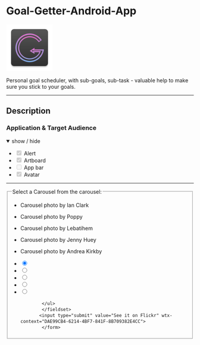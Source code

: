 # Goal-Getter-Android-App

<img src="app/src/main/res/mipmap-xxhdpi/ic_launcher_goal_getter_app.png" alt="Image SunraySeo Logo" width="125" style="max-width: 30%;">
<p>Personal goal scheduler, with sub-goals, sub-task - valuable help to make sure you stick to your goals.</p>

<hr>
<h2>Description</h2>
<h3>Application & Target Audience</h3>
<p></p>

<details open="">
  <summary>
    show / hide
  </summary>
  <ul class="contains-task-list">
    <li class="task-list-item"><input type="checkbox" id="" disabled="" class="task-list-item-checkbox" checked="" wtx-context="F568DCF6-B057-4A3D-8D28-CC5FA26020AA"> Alert</li>
    <li class="task-list-item"><input type="checkbox" id="" disabled="" class="task-list-item-checkbox" checked="" wtx-context="F0112F11-8E81-4005-8028-C413CB19C2C2"> Artboard</li>
    <li class="task-list-item"><input type="checkbox" id="" disabled="" class="task-list-item-checkbox" wtx-context="70E7E1DA-0B89-4FFC-A343-198EEDC998DE"> App bar</li>
    <li class="task-list-item"><input type="checkbox" id="" disabled="" class="task-list-item-checkbox" checked="" wtx-context="6EAC17E6-7977-4FCF-8202-0902756640B6"> Avatar
  </ul>
</details>

<hr>
<form action="https://www.flickr.com/photos/lebatihem/15542975284" wtx-context="C6EE65D1-A16F-4496-8C8C-B31CAD079B71">
          <fieldset class="carousel" id="myCarousel">
          <legend>Select a Carousel from the carousel:</legend>
          <div>
            <a class="backward" data-move="backward" data-carousel="carouselcarousel-unicorns" aria-hidden="true"></a>
            <ul class="carousel-labels left2">
              <li style="background-image: url(horses/horse1.jpg);">
                <label for="unicorn1"><p>Carousel photo by  Ian Clark</p>
                </label>
              </li>
              <li style="background-image: url(horses/horse2.jpg);">
                <label for="unicorn2"><p>Carousel photo by  Poppy</p>
                </label>
              </li>
              <li style="background-image: url(horses/horse3.jpg);">
                <label for="unicorn3"><p>Carousel photo by  Lebatihem</p>
                </label>
              </li>
              <li style="background-image: url(horses/horse4.jpg);">
                <label for="unicorn4"><p>Carousel photo by  Jenny Huey</p>
                </label>
              </li>
              <li style="background-image: url(horses/horse5.jpg);">
                <label for="unicorn5"><p>Carousel photo by  Andrea Kirkby</p>
                </label>
              </li>
            </ul>
            <a class="forward" data-move="forward" data-carousel="carouselcarousel-unicorns" aria-hidden="true"></a>
            </div>
            <ul id="unicornradios" class="carousel-radios">
              <li>
                <input type="radio" name="carouselcarousel-unicorns" data-value="0" value="mrshoes/7260311450" id="unicorn1" checked="" wtx-context="52ED9FE5-7C41-4661-8843-D06428D9A5C3"><span></span>
              </li>
              <li>
                <input type="radio" name="carouselcarousel-unicorns" value="hddod/128789866" data-value="1" id="unicorn2" wtx-context="BDA7AA20-F052-4BCA-8170-81E4B1B4AF32"><span></span>
              </li>
              <li>
                <input type="radio" name="carouselcarousel-unicorns" value="lebatihem/15542975284" data-value="2" id="unicorn3" wtx-context="BFBF17BD-DEAD-4DE1-B4F1-7152E720D350"><span></span>
              </li>
              <li>
                <input type="radio" name="carouselcarousel-unicorns" value="jensview/9061358498" data-value="3" id="unicorn4" wtx-context="1D3DCA3E-7109-48F9-8789-C3531F775812"><span></span>
              </li>
              <li>
                <input type="radio" name="carouselcarousel-unicorns" value="andreakirkby/5733510802" data-value="4" id="unicorn5" wtx-context="C4022BE9-E244-41F9-8E2D-C27ED8A86F30"><span></span>
              </li>
          
            </ul>
            </fieldset>
           <input type="submit" value="See it on Flickr" wtx-context="DAE99CB4-6214-4BF7-841F-8B709382E4CC">
            </form>
